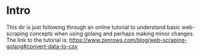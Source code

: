 # Intro

This dir is just following through an online tutorial to understand basic web-scraping concepts when using golang and perhaps making minor changes. The link to the tutorial is:
https://www.zenrows.com/blog/web-scraping-golang#convert-data-to-csv